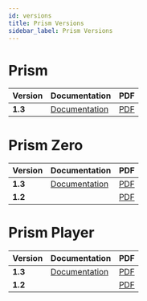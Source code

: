 ```yaml
---
id: versions
title: Prism Versions
sidebar_label: Prism Versions
---
```


# Prism

| Version | Documentation | PDF|
|----------|----------|----------|
| **1.3** | [Documentation](../../prism/prism/introduction)| [PDF](https://github.com/AvolitesLtd/TitanManual/releases/download/1.0.53/Prism-v1-3.pdf) |

# Prism Zero

| Version | Documentation | PDF|
|----------|----------|----------|
| **1.3** | [Documentation](../../prism/zero/introduction)| [PDF](https://github.com/AvolitesLtd/TitanManual/releases/download/1.0.53/Prism-Zero-v1-3.pdf) |
| **1.2** | | [PDF](https://github.com/AvolitesLtd/TitanManual/releases/download/1.0.49/Prism-Zero-v1-2.pdf) |

# Prism Player

| Version | Documentation | PDF|
|----------|----------|----------|
| **1.3** | [Documentation](../../prism/player/introduction)| [PDF](https://github.com/AvolitesLtd/TitanManual/releases/download/1.0.53/Prism-Player-v1-3.pdf) |
| **1.2** | | [PDF](https://github.com/AvolitesLtd/TitanManual/releases/download/1.0.49/Prism-Player-v1-2.pdf) |